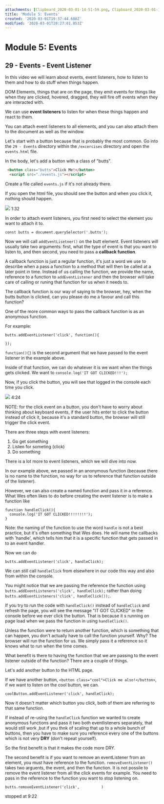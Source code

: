 ```yaml
---
attachments: [Clipboard_2020-03-01-14-51-59.png, Clipboard_2020-03-01-15-04-15.png]
title: 'Module 5: Events'
created: '2020-03-01T19:37:44.608Z'
modified: '2020-03-01T20:27:01.853Z'
---
```


# Module 5: Events

## 29 - Events - Event Listener

In this video we will learn about events, event listeners, how to listen to them and how to do stuff when things happen. 


DOM Elements, things that are on the page, they emit events for things like when they are clicked, hovered, dragged, they will fire off events when they are interacted with. 

We can use **event listeners** to listen for when these things happen and react to them. 

You can attach event listeners to all elements, and you can also attach them to the document as well as the window. 

Let's start with a button because that is probably the most common. Go into the `29 - Events` directory within the `/excercises` directory and open the `events.html` file. 

In the body, let's add a button with a class of "butts".

```html
 <button class="butts">Click Me!</button>
  <script src="./events.js"></script>
```

Create a file called `events.js` if it's not already there. 

If you open the html file, you should see the button and when you click it, nothing should happen. 

![](@attachment/Clipboard_2020-03-01-14-51-59.png) 1:32

In order to attach event listeners, you first need to select the element you want to attach it to.

```
const butts = document.querySelector('.butts');
```

Now we will call `addEventLisetner()` on the butt element. Event listeners will usually take two arguments: first, what the type of event is that you want to listen to, and then second, you need to pass a **callback function**. 

A callback function is just a regular function, it's just a word we use to describe when a pass a function to a method that will then be called at a later point in time. Instead of us calling the function, we provide the name, reference to a function to `addEventListener` and then the browser will take care of calling or runing that function for us when it needs to. 

The callback function is our way of saying to the browser, hey, when the butts button is clicked, can you please do me a favour and call this function? 

One of the more common ways to pass the callback function is as an anonymous function. 

For example: 

```
butts.addEventListener('click', function(){

});
```

`function(){}` is the second argument that we have passed to the event listener in the example above. 

Inside of that function, we can do whatever it is we want when the things gets clicked. We want to `console.log('IT GOT CLICKED!!!');`

Now, if you click the button, you will see that logged in the console each time you click. 

![](@attachment/Clipboard_2020-03-01-15-04-15.png) 4:24

NOTE: for the click event on a button, you don't have to worry about thinking about keyboard events, if the user hits enter to click the button instead of click it, because it's a standard button, the browser will still trigger the click event. 

There are three steps with event listeners:
1. Go get something
2. Listen for someting (click)
3. Do something

There is a lot more to event listeners, which we will dive into now. 

In our example above, we passed in an anonymous function (because there is no name to the function, no way for us to reference that function outside of the listener). 

However, we can also create a named function and pass it in a reference. What Wes often likes to do before creating the event listener is to make a function like

```
function handleClick(){
  console.log('IT GOT CLICKED!!!!!!!!');
}
```

Note: the naming of the function to use the word `handle` is not a best practice, but it's often something that Wes does. He will name the callbacks with 'handle', which tells him that it is a specific function that gets passed in to an event handler. 

Now we can do 

```
butts.addEventListener('click', handleClick);
```

We can still call `handleClick` from elsewhere in our code this way and also from within the console. 

You might notice that we are passing the reference the function using `butts.addEventListeners('click', handleClick);` rather than doing `butts.addEventListeners('click', handleClick());`. 

If you try to run the code with `handleClick()` instead of `handleClick` and refresh the page, you will see the message "IT GOT CLICKED" in the console before we ever click the button. That is because it s running on page load when we pass the function in using `handleClick()`. 

Unless the function were to return another function, which is something that can happen, you don't actually have to call the function yourself. Why? The browser will run the function for us. We simply pass it a reference so it knows what to run when the time comes. 

What benefit is there to having the function that we are passing to the event listener outside of the function?  There are a couple of things. 

Let's add another button to the HTML page. 

If we have another button, `<button class="cool">Click me also!</button>`, if we want to listen on the cool button, we can.

```
coolButton.addEventListener('click', handleClick);
```

Now it doesn't matter which button you click, both of them are referring to that same function.

If instead of re-using the `handleClick` function we wanted to create anonymous functions and pass it two both eventlisteners separately, that would still work ,but if you thnk of scaling that up to a whole bunch of buttons, then you have to make sure you reference every one of the buttons which is not very **DRY** (don't repeat yourself). 

So the first benefit is that it makes the code more DRY. 

The second benefit is if you want to remove an eventListener from an element, you must have reference to the function. `removeEventListener()` takes two arguents, the event, and then the function.  It is not possile to remove the event listener from all the click events for example. You need to pass in the reference to the function you want to stop listening on. 

```
butts.removeEventListener('click',          )
```

stopped at 9:22
